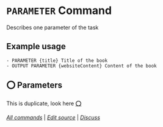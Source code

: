 <!--⚠️ WARNING: This code has been generated so that any manual changes will be overwritten-->

# `PARAMETER` Command

Describes one parameter of the task

## Example usage

```
- PARAMETER {title} Title of the book
- OUTPUT PARAMETER {websiteContent} Content of the book
```

## ⭕ Parameters

This is duplicate, look here [⭕](https://github.com/webgptorg/promptbook/discussions/83)

_[All commands](../README.md)_ | _[Edit source](https://github.com/webgptorg/promptbook/discussions/68)_ | _[Discuss](https://github.com/webgptorg/promptbook/discussions/68)_
